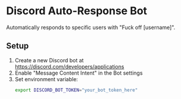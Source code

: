 # Discord Auto-Response Bot

Automatically responds to specific users with "Fuck off [username]".

## Setup

1. Create a new Discord bot at https://discord.com/developers/applications
2. Enable "Message Content Intent" in the Bot settings
3. Set environment variable:
   ```bash
   export DISCORD_BOT_TOKEN="your_bot_token_here"
